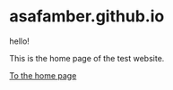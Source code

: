 # asafamber.github.io
hello!
<html>
  <head>
      <title>Test Website</title>
  </head>
  <body>
    <p>This is the home page of the test website.</p>
    <a href="homepage.html">To the home page</a>
  </body>
</html>

